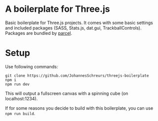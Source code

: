 # A boilerplate for Three.js
Basic boilerplate for Three.js projects. It comes with some basic settings and included packages (SASS, Stats.js, dat.gui, TrackballControls). Packages are bundled by [parcel](https://parceljs.org/). 

# Setup
Use following commands: 

```
git clone https://github.com/JohannesSchreurs/threejs-boilerplate
npm i
npm run dev
```
This will output a fullscreen canvas with a spinning cube (on localhost:1234).

If for some reasons you decide to build with this boilerplate, you can use `npm run build`. 
